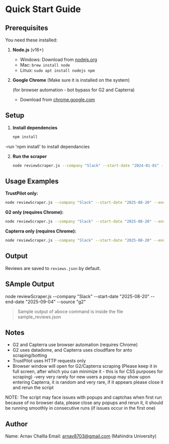 # Quick Start Guide

## Prerequisites

You need these installed:

1. **Node.js** (v16+)
   - Windows: Download from [nodejs.org](https://nodejs.org)
   - Mac: `brew install node`
   - Linux: `sudo apt install nodejs npm`

2. **Google Chrome** (Make sure it is installed on the system)

    (for browser automation - bot bypass for G2 and Capterra)
   - Download from [chrome.google.com](https://chrome.google.com)

## Setup

1. **Install dependencies**
   ```bash
   npm install
   ```

  -run 'npm install' to install dependancies

2. **Run the scraper**
   ```bash
   node reviewScraper.js --company "Slack" --start-date "2024-01-01" --end-date "2024-03-31" --source "trustpilot"
   ```

## Usage Examples

**TrustPilot only:**
```bash
node reviewScraper.js --company "Slack" --start-date "2025-08-20" --end-date "2025-09-04" --source "trustpilot"
```

**G2 only (requires Chrome):**
```bash
node reviewScraper.js --company "Slack" --start-date "2025-08-20" --end-date "2025-09-04" --source "g2"
```

**Capterra only (requires Chrome):**
```bash
node reviewScraper.js --company "Slack" --start-date "2025-08-20" --end-date "2025-09-04" --source "capterra"
```

## Output

Reviews are saved to `reviews.json` by default.

## SAmple Output

node reviewScraper.js --company "Slack" --start-date "2025-08-20" --end-date "2025-09-04" --source "g2"

>Sample output of aboce command is inside the file sample_reviews.json

## Notes

- G2 and Capterra use browser automation (requires Chrome)
- G2 uses datadome, and Capterra uses cloudflare for anto scraping/botting
- TrustPilot uses HTTP requests only
- Browser window will open for G2/Capterra scraping (Please keep it in full screen, after which you can minimize it - this is for CSS purposes for scraping)
-very very rarely for new users a popup may show upon entering Capterra, it is random and very rare, if it appears please close it and rerun the script

NOTE: The script may face issues with popups and captchas when first run because of no browser data, please close any popups and rerun it, it should be running smoothly in consecutive runs (if issues occur in the first one)
## Author

Name: Arnav Challla
Email: arnav8703@gmail.com
(Mahindra University)